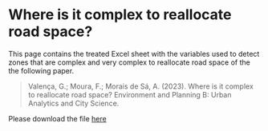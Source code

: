 # Where is it complex to reallocate road space?
 
This page contains the treated Excel sheet with the variables used to detect zones that are complex and very complex to reallocate road space of the the following paper.

> Valença, G.; Moura, F.; Morais de Sá, A. (2023). Where is it complex to reallocate road space? Environment and Planning B: Urban Analytics and City Science.
>
Please download the file [here](Grid_ComplexZones.xlsx)
